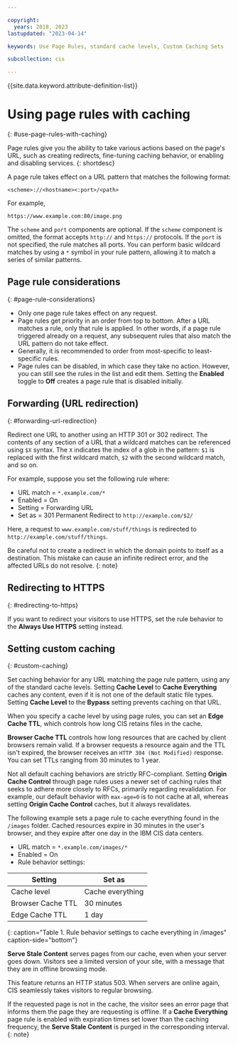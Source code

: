 ```yaml
---

copyright:
  years: 2018, 2023
lastupdated: "2023-04-14"

keywords: Use Page Rules, standard cache levels, Custom Caching Sets

subcollection: cis

---
```


{{site.data.keyword.attribute-definition-list}}

# Using page rules with caching
{: #use-page-rules-with-caching}

Page rules give you the ability to take various actions based on the page's URL, such as creating redirects, fine-tuning caching behavior, or enabling and disabling services.
{: shortdesc}

A page rule takes effect on a URL pattern that matches the following format:

`<scheme>://<hostname><:port>/<path>`

For example,

`https://www.example.com:80/image.png`

The `scheme` and `port` components are optional. If the `scheme` component is omitted, the format accepts `http://` and `https://` protocols. If the `port` is not specified, the rule matches all ports. You can perform basic wildcard matches by using a `*` symbol in your rule pattern, allowing it to match a series of similar patterns.

## Page rule considerations
{: #page-rule-considerations}

* Only one page rule takes effect on any request.
* Page rules get priority in an order from top to bottom. After a URL matches a rule, only that rule is applied. In other words, if a page rule triggered already on a request, any subsequent rules that also match the URL pattern do not take effect.
* Generally, it is recommended to order from most-specific to least-specific rules.
* Page rules can be disabled, in which case they take no action. However, you can still see the rules in the list and edit them. Setting the **Enabled** toggle to **Off** creates a page rule that is disabled initially.

## Forwarding (URL redirection)
{: #forwarding-url-redirection}

Redirect one URL to another using an HTTP 301 or 302 redirect. The contents of any section of a URL that a wildcard matches can be referenced using `$X` syntax. The `X` indicates the index of a glob in the pattern: `$1` is replaced with the first wildcard match, `$2` with the second wildcard match, and so on.

For example, suppose you set the following rule where:

* URL match = `*.example.com/*`
* Enabled = On
* Setting = Forwarding URL
* Set as = 301 Permanent Redirect to `http://example.com/$2/`

Here, a request to `www.example.com/stuff/things` is redirected to `http://example.com/stuff/things`.

Be careful not to create a redirect in which the domain points to itself as a destination. This mistake can cause an infinite redirect error, and the affected URLs do not resolve.
{: note}

## Redirecting to HTTPS
{: #redirecting-to-https}

If you want to redirect your visitors to use HTTPS, set the rule behavior to the **Always Use HTTPS** setting instead.

## Setting custom caching
{: #custom-caching}

Set caching behavior for any URL matching the page rule pattern, using any of the standard cache levels. Setting **Cache Level** to **Cache Everything** caches any content, even if it is not one of the default static file types. Setting **Cache Level** to the **Bypass** setting prevents caching on that URL.

When you specify a cache level by using page rules, you can set an **Edge Cache TTL**, which controls how long CIS retains files in the cache.

**Browser Cache TTL** controls how long resources that are cached by client browsers remain valid. If a browser requests a resource again and the TTL isn't expired, the browser receives an `HTTP 304 (Not Modified)` response. You can set TTLs ranging from 30 minutes to 1 year.

Not all default caching behaviors are strictly RFC-compliant. Setting **Origin Cache Control** through page rules uses a newer set of caching rules that seeks to adhere more closely to RFCs, primarily regarding revalidation. For example, our default behavior with `max-age=0` is to not cache at all, whereas setting **Origin Cache Control** caches, but it always revalidates.

The following example sets a page rule to cache everything found in the `/images` folder. Cached resources expire in 30 minutes in the user's browser, and they expire after one day in the IBM CIS data centers.

* URL match = `*.example.com/images/*`
* Enabled = On
* Rule behavior settings:

|Setting|Set as|
|-------|------|
|Cache level|Cache everything|
|Browser Cache TTL|30 minutes|
|Edge Cache TTL|1 day|
{: caption="Table 1. Rule behavior settings to cache everything in /images" caption-side="bottom"}

**Serve Stale Content** serves pages from our cache, even when your server goes down. Visitors see a limited version of your site, with a message that they are in offline browsing mode.

This feature returns an HTTP status 503. When servers are online again, CIS seamlessly takes visitors to regular browsing.

If the requested page is not in the cache, the visitor sees an error page that informs them the page they are requesting is offline. If a **Cache Everything** page rule is enabled with expiration times set lower than the caching frequency, the **Serve Stale Content** is purged in the corresponding interval.
{: note}
